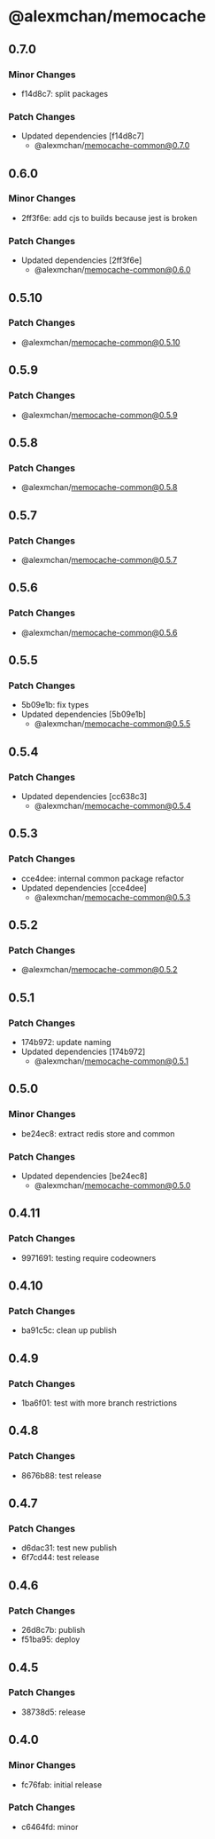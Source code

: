 # @alexmchan/memocache

## 0.7.0

### Minor Changes

- f14d8c7: split packages

### Patch Changes

- Updated dependencies [f14d8c7]
  - @alexmchan/memocache-common@0.7.0

## 0.6.0

### Minor Changes

- 2ff3f6e: add cjs to builds because jest is broken

### Patch Changes

- Updated dependencies [2ff3f6e]
  - @alexmchan/memocache-common@0.6.0

## 0.5.10

### Patch Changes

- @alexmchan/memocache-common@0.5.10

## 0.5.9

### Patch Changes

- @alexmchan/memocache-common@0.5.9

## 0.5.8

### Patch Changes

- @alexmchan/memocache-common@0.5.8

## 0.5.7

### Patch Changes

- @alexmchan/memocache-common@0.5.7

## 0.5.6

### Patch Changes

- @alexmchan/memocache-common@0.5.6

## 0.5.5

### Patch Changes

- 5b09e1b: fix types
- Updated dependencies [5b09e1b]
  - @alexmchan/memocache-common@0.5.5

## 0.5.4

### Patch Changes

- Updated dependencies [cc638c3]
  - @alexmchan/memocache-common@0.5.4

## 0.5.3

### Patch Changes

- cce4dee: internal common package refactor
- Updated dependencies [cce4dee]
  - @alexmchan/memocache-common@0.5.3

## 0.5.2

### Patch Changes

- @alexmchan/memocache-common@0.5.2

## 0.5.1

### Patch Changes

- 174b972: update naming
- Updated dependencies [174b972]
  - @alexmchan/memocache-common@0.5.1

## 0.5.0

### Minor Changes

- be24ec8: extract redis store and common

### Patch Changes

- Updated dependencies [be24ec8]
  - @alexmchan/memocache-common@0.5.0

## 0.4.11

### Patch Changes

- 9971691: testing require codeowners

## 0.4.10

### Patch Changes

- ba91c5c: clean up publish

## 0.4.9

### Patch Changes

- 1ba6f01: test with more branch restrictions

## 0.4.8

### Patch Changes

- 8676b88: test release

## 0.4.7

### Patch Changes

- d6dac31: test new publish
- 6f7cd44: test release

## 0.4.6

### Patch Changes

- 26d8c7b: publish
- f51ba95: deploy

## 0.4.5

### Patch Changes

- 38738d5: release

## 0.4.0

### Minor Changes

- fc76fab: initial release

### Patch Changes

- c6464fd: minor
